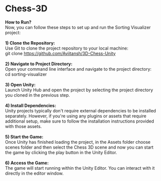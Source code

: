 # Chess-3D
**How to Run?**<br>
Now, you can follow these steps to set up and run the Sorting Visualizer project:<br><br>
**1) Clone the Repository:**<br>
Use Git to clone the project repository to your local machine:<br>
git clone https://github.com/Aviitansh/3D-Chess-Unity<br><br>
**2) Navigate to Project Directory:**<br>
Open your command line interface and navigate to the project directory:<br>
cd sorting-visualizer<br><br>
**3) Open Unity:**<br>
Launch Unity Hub and open the project by selecting the project directory you cloned in the previous step.<br><br>
**4) Install Dependencies:**<br>
Unity projects typically don't require external dependencies to be installed separately. However, if you're using any plugins or assets that require additional setup, make sure to follow the installation instructions provided with those assets.<br><br>
**5) Start the Game:**<br>
Once Unity has finished loading the project, in the Assets folder choose scenes folder and then select the Chess 3D scene and now you can start the game by clicking the play button in the Unity Editor.<br><br>
**6) Access the Game:**<br>
The game will start running within the Unity Editor. You can interact with it directly in the editor window.
